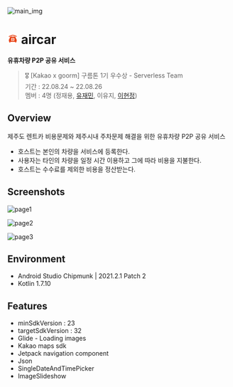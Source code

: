 ![main_img](https://user-images.githubusercontent.com/65072995/186810373-f6bc79bd-7168-4003-b5c8-bd4519c77fe1.png)

# <img src="doc/imgs/app_icon.png" width="24px"/> aircar
**유휴차량 P2P 공유 서비스**
> 🎖 [Kakao x goorm] 구름톤 1기 우수상 - Serverless Team  
> 기간 : 22.08.24 ~ 22.08.26  
> 멤버 : 4명 (정재용, [유재민](https://github.com/jaemin-Yoo), 이유지, [이현정](https://github.com/hyunjeong408))  

## Overview
제주도 렌트카 비용문제와 제주시내 주차문제 해결을 위한 유휴차량 P2P 공유 서비스
- 호스트는 본인의 차량을 서비스에 등록한다.
- 사용자는 타인의 차량을 일정 시간 이용하고 그에 따라 비용을 지불한다.
- 호스트는 수수료를 제외한 비용을 정산받는다.

## Screenshots
![page1](https://user-images.githubusercontent.com/65072995/186810363-2b82f2fb-2e54-496e-a255-d1ff708c1a9d.png)

![page2](https://user-images.githubusercontent.com/65072995/186810372-dea46a87-fc27-486e-88cc-d35129fcabb2.png)

![page3](https://user-images.githubusercontent.com/65072995/186810370-1de93bd8-3369-4794-be49-bdb2cc3e3d03.png)

## Environment
- Android Studio Chipmunk | 2021.2.1 Patch 2
- Kotlin 1.7.10

## Features
- minSdkVersion : 23
- targetSdkVersion : 32
- Glide - Loading images
- Kakao maps sdk
- Jetpack navigation component
- Json
- SingleDateAndTimePicker
- ImageSlideshow
